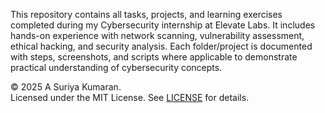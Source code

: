 This repository contains all tasks, projects, and learning exercises completed during my Cybersecurity internship at Elevate Labs. 
It includes hands-on experience with network scanning, vulnerability assessment, ethical hacking, and security analysis. 
Each folder/project is documented with steps, screenshots, and scripts where applicable to demonstrate practical understanding of cybersecurity concepts.

© 2025 A Suriya Kumaran.  
Licensed under the MIT License. See [LICENSE](LICENSE) for details.
